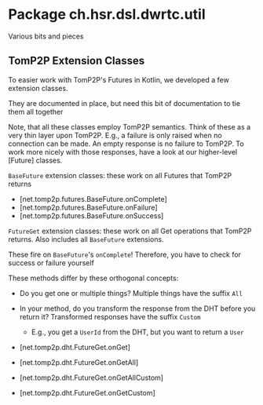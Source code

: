 # Package ch.hsr.dsl.dwrtc.util

Various bits and pieces

## TomP2P Extension Classes

To easier work with TomP2P's Futures in Kotlin, we developed a few extension classes.

They are documented in place, but need this bit of documentation to tie them all together

Note, that all these classes employ TomP2P semantics. Think of these as a very thin layer upon TomP2P. E.g., a failure is only raised when no connection can be made. An empty response is no failure to TomP2P. To work more nicely with those responses, have a look at our higher-level [Future] classes. 

`BaseFuture` extension classes: these work on all Futures that TomP2P returns

* [net.tomp2p.futures.BaseFuture.onComplete]
* [net.tomp2p.futures.BaseFuture.onFailure]
* [net.tomp2p.futures.BaseFuture.onSuccess]

`FutureGet` extension classes: these work on all Get operations that TomP2P returns. Also includes all `BaseFuture` extensions.

These fire on `BaseFuture`'s `onComplete`! Therefore, you have to check for success or failure yourself

These methods differ by these orthogonal concepts:

* Do you get one or multiple things? Multiple things have the suffix `All`
* In your method, do you transform the response from the DHT before you return it? Transformed responses have the suffix `Custom`
  * E.g., you get a `UserId` from the DHT, but you want to return a `User` 
  

* [net.tomp2p.dht.FutureGet.onGet]
* [net.tomp2p.dht.FutureGet.onGetAll]
* [net.tomp2p.dht.FutureGet.onGetAllCustom]
* [net.tomp2p.dht.FutureGet.onGetCustom]

